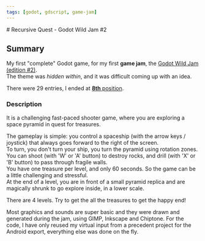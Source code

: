 ```yaml
---
tags: [godot, gdscript, game-jam]
---
```

<Back name="Projects" />
# Recursive Quest - Godot Wild Jam #2

<ProjectCard
    language="Godot/GDScript"
    date="2018"
    status="finished"
    url="https://github.com/Srynetix/gwj2-recursive-quest"
    screenshot="https://github.com/Srynetix/gwj2-recursive-quest/raw/master/docs/screen5.png"
/>

## Summary

My first "complete" Godot game, for my first **game jam**, the [Godot Wild Jam (edition #2)](https://itch.io/jam/godot-wild-jam-2).  
The theme was *hidden within*, and it was difficult coming up with an idea.

There were 29 entries, I ended at [**8th** position](https://itch.io/jam/godot-wild-jam-2/rate/319210).

### Description

It is a challenging fast-paced shooter game, where you are exploring a space pyramid in quest for treasures.

The gameplay is simple: you control a spaceship (with the arrow keys / joystick) that always goes forward to the right of the screen.  
To turn, you don't turn your ship, you turn the pyramid using rotation zones.  
You can shoot (with 'W' or 'A' button) to destroy rocks, and drill (with 'X' or 'B' button) to pass through fragile walls.  
You have one treasure per level, and only 60 seconds. So the game can be a little challenging and stressful.  
At the end of a level, you are in front of a small pyramid replica and are magically shrunk to go explore inside, in a lower scale.

There are 4 levels. Try to get the all the treasures to get the happy end!

Most graphics and sounds are super basic and they were drawn and generated during the jam, using GIMP, Inkscape and Chiptone. For the code, I have only reused my virtual input from a precedent project for the Android export, everything else was done on the fly.
